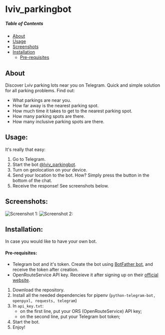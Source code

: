 # lviv_parkingbot
##### Table of Contents  
- [About](#about)  
- [Usage](#usage)  
- [Screenshots](#screenshots)  
- [Installation](#installation)
    - [Pre-requisites](#prereq)

<a href="about"></a>
## About
Discover Lviv parking lots near you on Telegram. Quick and simple solution for all parking problems.
Find out:
- What parkings are near you.
- How far away is the nearest parking spot.
- How much time it takes to get to the nearest parking spot.
- How many parking spots are there.
- How many inclusive parking spots are there.
<a href="usage"></a>
## Usage:
It's really that easy:
1) Go to Telegram.
2) Start the bot [@lviv_parkingbot](t.me/lviv_parkingbot).
3) Turn on geolocation on your device.
4) Send your location to the bot. How? Simply press the button in the bottom of the chat.
5) Receive the response! See screenshots below.
<a href="screenshots"></a>
## Screenshots:
![Screenshot 1:](https://snipboard.io/S2hQCc.jpg "Bot About page")
![Screenshot 2:](https://snipboard.io/xSKw9L.jpg "Bot in action")
<a href="installation"></a>
## Installation:
In case you would like to have your own bot.
<a href="prereq"></a>
#### Pre-requisites:
- Telegram bot and it's token. Create the bot using [BotFather bot](t.me/botfather), and receive the token after creation.
- OpenRouteService API key. Receieve it after signing up on their [official website](https://openrouteservice.org).
1) Download the repository.
2) Install all the needed dependencies for pipenv (`python-telegram-bot, openpyxl, requests, telegram`)
3) In `api_key.txt`: 
    - on the first line, put your ORS (OpenRouteService) API key;
    - on the second line, put your Telegram bot token;
4) Start the bot.
5) Enjoy!
